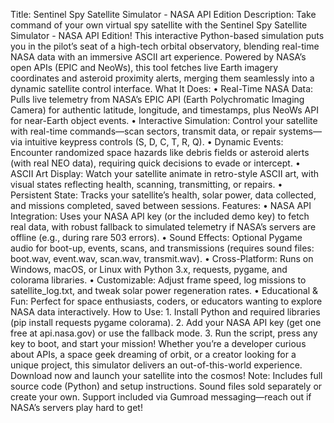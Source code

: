 Title: Sentinel Spy Satellite Simulator - NASA API Edition
Description:
Take command of your own virtual spy satellite with the Sentinel Spy Satellite Simulator - NASA API Edition! This interactive Python-based simulation puts you in the pilot’s seat of a high-tech orbital observatory, blending real-time NASA data with an immersive ASCII art experience. Powered by NASA’s open APIs (EPIC and NeoWs), this tool fetches live Earth imagery coordinates and asteroid proximity alerts, merging them seamlessly into a dynamic satellite control interface.
What It Does:
	•	Real-Time NASA Data: Pulls live telemetry from NASA’s EPIC API (Earth Polychromatic Imaging Camera) for authentic latitude, longitude, and timestamps, plus NeoWs API for near-Earth object events.
	•	Interactive Simulation: Control your satellite with real-time commands—scan sectors, transmit data, or repair systems—via intuitive keypress controls (S, D, C, T, R, Q).
	•	Dynamic Events: Encounter randomized space hazards like debris fields or asteroid alerts (with real NEO data), requiring quick decisions to evade or intercept.
	•	ASCII Art Display: Watch your satellite animate in retro-style ASCII art, with visual states reflecting health, scanning, transmitting, or repairs.
	•	Persistent State: Tracks your satellite’s health, solar power, data collected, and missions completed, saved between sessions.
Features:
	•	NASA API Integration: Uses your NASA API key (or the included demo key) to fetch real data, with robust fallback to simulated telemetry if NASA’s servers are offline (e.g., during rare 503 errors).
	•	Sound Effects: Optional Pygame audio for boot-up, events, scans, and transmissions (requires sound files: boot.wav, event.wav, scan.wav, transmit.wav).
	•	Cross-Platform: Runs on Windows, macOS, or Linux with Python 3.x, requests, pygame, and colorama libraries.
	•	Customizable: Adjust frame speed, log missions to satellite_log.txt, and tweak solar power regeneration rates.
	•	Educational & Fun: Perfect for space enthusiasts, coders, or educators wanting to explore NASA data interactively.
How to Use:
	1.	Install Python and required libraries (pip install requests pygame colorama).
	2.	Add your NASA API key (get one free at api.nasa.gov) or use the fallback mode.
	3.	Run the script, press any key to boot, and start your mission!
Whether you’re a developer curious about APIs, a space geek dreaming of orbit, or a creator looking for a unique project, this simulator delivers an out-of-this-world experience. Download now and launch your satellite into the cosmos!
Note: Includes full source code (Python) and setup instructions. Sound files sold separately or create your own. Support included via Gumroad messaging—reach out if NASA’s servers play hard to get!
